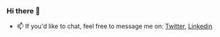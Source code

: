 ### Hi there 👋

<!--
**thekindofme/thekindofme** is a ✨ _special_ ✨ repository because its `README.md` (this file) appears on your GitHub profile.

Here are some ideas to get you started:

- 🔭 I’m currently working on ...
- 🌱 I’m currently learning ...
- 👯 I’m looking to collaborate on ...
- 🤔 I’m looking for help with ...
- 💬 Ask me about ...
- 📫 How to reach me: ...
- 😄 Pronouns: ...
- ⚡ Fun fact: ...
-->

- 📫  If you'd like to chat, feel free to message me on: [Twitter](https://twitter.com/meaningful), [Linkedin](https://www.linkedin.com/in/yasith/)
